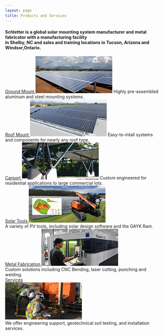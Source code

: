```yaml
---
layout: page
title: Products and Services
---
```

<h4>Schletter is a global solar mounting system manufacturer and metal fabricator with a manufacturing facility<br> in Shelby, NC and sales and training locations in Tucson, Arizona and Windsor,Ontario.</h4> 
<section class="row">

<div class="col-md-4 col-sm-4 col-xs-12 system-options">
<a href="ground-mount.html">Ground Mount
<img src="images/products-services-ground-mount.jpg"  class="img-responsive" alt="FS Ground Mount System"></a>
<span class="description">Highly pre-assembled aluminum and steel mounting systems.</span>
</div>

<div class="col-md-4 col-sm-4 col-xs-12 system-options">
<a href="roof-mount.html">Roof Mount
<img src="images/products-services-roof-mount.jpg" class="img-responsive" alt="Windsafe Roof Mount System"></a>
<span class="description">Easy-to-intall systems and components for nearly any roof type.</span>
</div>

<div class="col-md-4 col-sm-4 col-xs-12 system-options">
<a href="carport.html">Carport
<img src="images/products-services-carport.jpg" class="img-responsive" alt="Carport Mounting System"></a>
<span class="description">Custom engineered for residential applications to large commercial lots.</span>
</div>

</section>
<div class="section"></div>
<section class="row">

<div class="col-md-4 col-sm-4 col-xs-12 system-options">
<a href="solar-tools.html">Solar Tools
<img src="images/products-services-solar-tools.jpg" class="img-responsive"  alt="FS System"></a><br>
<span class="description">A variety of PV tools, including solar design software and the GAYK Ram.</span>
</div>

<div class="col-md-4 col-sm-4 col-xs-12 system-options">
<a href="metal-fabrication.html">Metal Fabrication
<img src="images/products-services-metal-fabrication.jpg" class="img-responsive" alt="Metal Fabrication"></a><br>
<span class="description">Custom solutions including CNC Bending, laser cutting, punching and welding.</span>
</div>

<div class="col-md-4 col-sm-4 col-xs-12 system-options">
<a href="services.html">Services<br>
<img src="images/products-services-geotech-services.jpg" class="img-responsive" alt="Geotechnical Services"></a><br>
<span class="description">We offer engineering support, geotechnical soil testing, and installation services.</span>
 </div>

</section>